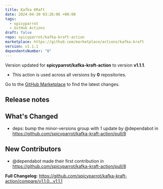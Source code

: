 ```yaml
---
title: Kafka KRaft
date: 2024-04-30 03:26:06 +00:00
tags:
  - spicyparrot
  - GitHub Actions
draft: false
repo: spicyparrot/kafka-kraft-action
marketplace: https://github.com/marketplace/actions/kafka-kraft
version: v1.1.1
dependentsNumber: "0"
---
```



Version updated for **spicyparrot/kafka-kraft-action** to version **v1.1.1**.
- This action is used across all versions by **0** repositories.

Go to the [GitHub Marketplace](https://github.com/marketplace/actions/kafka-kraft) to find the latest changes.

## Release notes

## What's Changed
* deps: bump the minor-versions group with 1 update by @dependabot in https://github.com/spicyparrot/kafka-kraft-action/pull/8

## New Contributors
* @dependabot made their first contribution in https://github.com/spicyparrot/kafka-kraft-action/pull/8

**Full Changelog**: https://github.com/spicyparrot/kafka-kraft-action/compare/v1.1.0...v1.1.1
